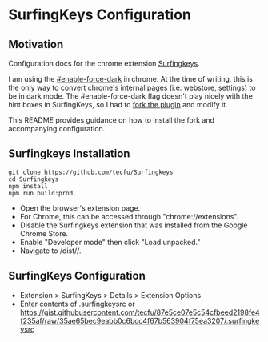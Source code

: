 # SurfingKeys Configuration

## Motivation

Configuration docs for the chrome extension [Surfingkeys](https://github.com/brookhong/Surfingkeys).

I am using the [#enable-force-dark](https://superuser.com/questions/1484146/how-to-enforce-dark-mode-on-chrome-web-store) in chrome. At the time of writing, this is the only way to convert chrome's internal pages (i.e. webstore, settings) to be in dark mode. The #enable-force-dark flag doesn't play nicely with the hint boxes in SurfingKeys, so I had to [fork the plugin](https://github.com/tecfu/Surfingkeys/tree/hack_hint_sizes) and modify it.

This README provides guidance on how to install the fork and accompanying configuration.

## Surfingkeys Installation 

```
git clone https://github.com/tecfu/Surfingkeys
cd Surfingkeys
npm install
npm run build:prod
```

- Open the browser's extension page.
- For Chrome, this can be accessed through "chrome://extensions".
- Disable the Surfingkeys extension that was installed from the Google Chrome Store.
- Enable "Developer mode" then click "Load unpacked."
- Navigate to <pathToSurfingkeys>/dist/<env>/<browser>.

## SurfingKeys Configuration

- Extension > SurfingKeys > Details > Extension Options
- Enter contents of .surfingkeysrc or https://gist.githubusercontent.com/tecfu/87e5ce07e5c54cfbeed2198fe4f235af/raw/35ae65bec9eabb0c6bcc4f67b563904f75ea3207/.surfingkeysrc

